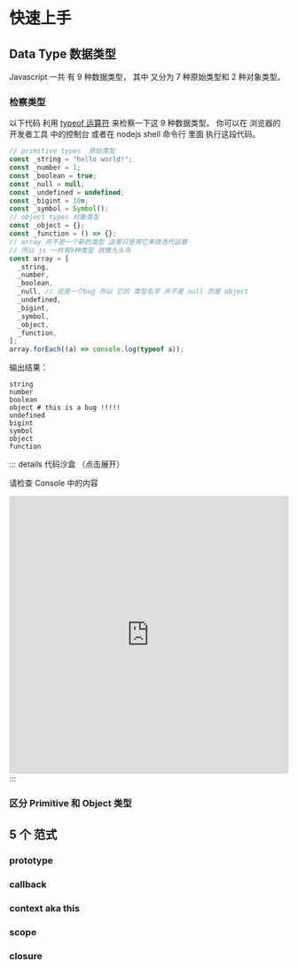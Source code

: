# 快速上手

## Data Type 数据类型

Javascript 一共 有 9 种数据类型， 其中 又分为 7 种原始类型和 2 种对象类型。

### 检察类型

以下代码 利用 [typeof 运算符](https://zh.javascript.info/types#type-typeof) 来检察一下这 9 种数据类型。 你可以在 浏览器的 开发者工具 中的控制台 或者在 nodejs shell 命令行 里面 执行这段代码。

```javascript
// primitive types  原始类型
const _string = "hello world!";
const _number = 1;
const _boolean = true;
const _null = null;
const _undefined = undefined;
const _bigint = 10n;
const _symbol = Symbol();
// object types 对象类型
const _object = {};
const _function = () => {};
// array 并不是一个新的类型 这里只是用它来做迭代运算
// 所以 js 一共有9种类型 就像九头鸟
const array = [
  _string,
  _number,
  _boolean,
  _null, // 这是一个bug 所以 它的 类型名字 并不是 null 而是 object
  _undefined,
  _bigint,
  _symbol,
  _object,
  _function,
];
array.forEach((a) => console.log(typeof a));
```

输出结果：

```shell
string
number
boolean
object # this is a bug !!!!!
undefined
bigint
symbol
object
function
```

::: details 代码沙盒 （点击展开）

请检查 Console 中的内容

<iframe src="https://codesandbox.io/embed/01-data-types-iusz9x?fontsize=14&hidenavigation=1&theme=dark"
     style="width:100%; height:500px; border:0; border-radius: 4px; overflow:hidden;"
     title="01-data-types"
     allow="accelerometer; ambient-light-sensor; camera; encrypted-media; geolocation; gyroscope; hid; microphone; midi; payment; usb; vr; xr-spatial-tracking"
     sandbox="allow-forms allow-modals allow-popups allow-presentation allow-same-origin allow-scripts"
   ></iframe>
:::

### 区分 Primitive 和 Object 类型

## 5 个 范式

### prototype

### callback

### context aka this

### scope

### closure
